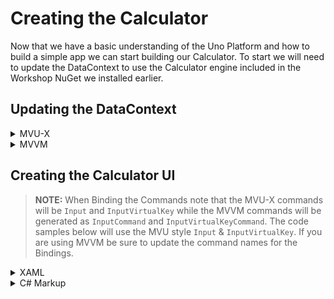 # Creating the Calculator

Now that we have a basic understanding of the Uno Platform and how to build a simple app we can start building our Calculator. To start we will need to update the DataContext to use the Calculator engine included in the Workshop NuGet we installed earlier.

## Updating the DataContext

<details>
<summary>MVU-X</summary>

```cs
public partial record MainModel
{
    public IState<bool> IsDark { get; }

    public IState<Calculator> Calculator { get; }

    public async ValueTask Input(KeyInput key, CancellationToken ct) =>
        await Calculator.Update(c => c?.Input(key), ct);

    public async ValueTask InputVirtualKey(VirtualKey key, CancellationToken ct) =>
        await Calculator.Update(c => c?.Input(key), ct);

    public MainModel()
    {
        Calculator = State.Value(this, () => new Calculator());
        IsDark = State.Value(this, () => AppThemeService.Instance.IsDark)
        IsDark.ForEachAsync((dark, ct) => AppThemeService.Instance.SetThemeAsync(dark, ct));
    }
}
```
</details>

<details>
<summary>MVVM</summary>

```cs
public partial class MainViewModel : ObservableObject
{
    private bool _isDark = AppThemeService.Instance.IsDark;
    public bool IsDark
    {
        get => _isDark;
        set => SetProperty(ref _isDark, value, async dark => await AppThemeService.Instance.SetThemeAsync(dark, default));
    }

    [ObservableProperty]
    private Calculator _calculator = new Calculator();

    [RelayCommand]
    private void Input(KeyInput key) => Calculator.Input(key);

    [RelayCommand]
    private void InputVirtualKey(VirtualKey key) => Calculator.Input(key);
}
```
</details>

## Creating the Calculator UI

> **NOTE:** When Binding the Commands note that the MVU-X commands will be `Input` and `InputVirtualKey` while the MVVM commands will be generated as `InputCommand` and `InputVirtualKeyCommand`. The code samples below will use the MVU style `Input` & `InputVirtualKey`. If you are using MVVM be sure to update the command names for the Bindings.

<details>
<summary>XAML</summary>

To Start let's update the section of our UI where we have 2 existing TextBlocks one currently with the Text `Equation` and the other bound to `Ouput` from the last module. Here we will create a Binding for the Calculator properties for the Equation and the Output.

```xml
<TextBlock Text="{Binding Calculator.Equation}"
           utu:AutoLayout.CounterAlignment="End"
           Foreground="{ThemeResource OnSecondaryContainerBrush}"
           Style="{StaticResource DisplaySmall}" />
<TextBlock Text="{Binding Calculator.Output}"
           utu:AutoLayout.CounterAlignment="End"
           Foreground="{ThemeResource OnBackgroundBrush}"
           Style="{StaticResource DisplayLarge}" />
```

Before we can add the buttons for our Calculator we need to add an XML Namespace to be able to pass the specific Enum value for each of our Keys in the Command Parameter.

```xml
<Page x:Class="SimpleCalculator.MainPage"
      xmlns="http://schemas.microsoft.com/winfx/2006/xaml/presentation"
      xmlns:x="http://schemas.microsoft.com/winfx/2006/xaml"
      xmlns:utu="using:Uno.Toolkit.UI"
      xmlns:um="using:Uno.Material"
      xmlns:calc="using:SimpleCalculator.Business"
      Background="{ThemeResource BackgroundBrush}">
```

Now we can add the buttons for our Calculator. For this we will need to replace the TextBox and Button with the following content:

```xml
<utu:AutoLayout Spacing="16" Orientation="Horizontal" Height="72">
  <Button Content="C"
          Command="{Binding Input}"
          CommandParameter="{x:Bind calc:KeyInput.Clear}"
          FontSize="32"
          Background="{ThemeResource PrimaryContainerBrush}"
          utu:AutoLayout.PrimaryAlignment="Stretch"
          Foreground="{ThemeResource OnSecondaryContainerBrush}" />
  <Button Content="±"
          Command="{Binding Input}"
          CommandParameter="{x:Bind calc:KeyInput.PlusMinus}"
          FontSize="32"
          Background="{ThemeResource PrimaryContainerBrush}"
          utu:AutoLayout.PrimaryAlignment="Stretch"
          Foreground="{ThemeResource OnSecondaryContainerBrush}" />
  <Button Content="%"
          Command="{Binding Input}"
          CommandParameter="{x:Bind calc:KeyInput.Percentage}"
          FontSize="32"
          Background="{ThemeResource PrimaryContainerBrush}"
          utu:AutoLayout.PrimaryAlignment="Stretch"
          Foreground="{ThemeResource OnSecondaryContainerBrush}" />
  <Button Content="÷"
          Command="{Binding Input}"
          CommandParameter="{x:Bind calc:KeyInput.Division}"
          FontSize="32"
          Background="{ThemeResource PrimaryVariantDarkBrush}"
          utu:AutoLayout.PrimaryAlignment="Stretch"
          Foreground="{ThemeResource OnTertiaryBrush}" />
</utu:AutoLayout>
<utu:AutoLayout Spacing="16" Orientation="Horizontal" Height="72">
  <Button Content="7"
          Command="{Binding Input}"
          CommandParameter="{x:Bind calc:KeyInput.Seven}"
          FontSize="32"
          Background="{ThemeResource SecondaryContainerBrush}"
          utu:AutoLayout.PrimaryAlignment="Stretch"
          Foreground="{ThemeResource OnSurfaceBrush}" />
  <Button Content="8"
          Command="{Binding Input}"
          CommandParameter="{x:Bind calc:KeyInput.Eight}"
          FontSize="32"
          Background="{ThemeResource SecondaryContainerBrush}"
          utu:AutoLayout.PrimaryAlignment="Stretch"
          Foreground="{ThemeResource OnSurfaceBrush}" />
  <Button Content="9"
          Command="{Binding Input}"
          CommandParameter="{x:Bind calc:KeyInput.Nine}"
          FontSize="32"
          Background="{ThemeResource SecondaryContainerBrush}"
          utu:AutoLayout.PrimaryAlignment="Stretch"
          Foreground="{ThemeResource OnSurfaceBrush}" />
  <Button Content="×"
          Command="{Binding Input}"
          CommandParameter="{x:Bind calc:KeyInput.Multiplication}"
          FontSize="32"
          Background="{ThemeResource PrimaryVariantDarkBrush}"
          utu:AutoLayout.PrimaryAlignment="Stretch"
          Foreground="{ThemeResource OnTertiaryBrush}" />
</utu:AutoLayout>
<utu:AutoLayout Spacing="16" Orientation="Horizontal" Height="72">
  <Button Content="4"
          Command="{Binding Input}"
          CommandParameter="{x:Bind calc:KeyInput.Four}"
          FontSize="32"
          Background="{ThemeResource SecondaryContainerBrush}"
          utu:AutoLayout.PrimaryAlignment="Stretch"
          Foreground="{ThemeResource OnSurfaceBrush}" />
  <Button Content="5"
          Command="{Binding Input}"
          CommandParameter="{x:Bind calc:KeyInput.Five}"
          FontSize="32"
          Background="{ThemeResource SecondaryContainerBrush}"
          utu:AutoLayout.PrimaryAlignment="Stretch"
          Foreground="{ThemeResource OnSurfaceBrush}" />
  <Button Content="6"
          Command="{Binding Input}"
          CommandParameter="{x:Bind calc:KeyInput.Six}"
          FontSize="32"
          Background="{ThemeResource SecondaryContainerBrush}"
          utu:AutoLayout.PrimaryAlignment="Stretch"
          Foreground="{ThemeResource OnSurfaceBrush}" />
  <Button Content="−"
          Command="{Binding Input}"
          CommandParameter="{x:Bind calc:KeyInput.Subtraction}"
          FontSize="32"
          Background="{ThemeResource PrimaryVariantDarkBrush}"
          utu:AutoLayout.PrimaryAlignment="Stretch"
          Foreground="{ThemeResource OnTertiaryBrush}" />
</utu:AutoLayout>
<utu:AutoLayout Spacing="16" Orientation="Horizontal" Height="72">
  <Button Content="1"
          Command="{Binding Input}"
          CommandParameter="{x:Bind calc:KeyInput.One}"
          FontSize="32"
          Background="{ThemeResource SecondaryContainerBrush}"
          utu:AutoLayout.PrimaryAlignment="Stretch"
          Foreground="{ThemeResource OnSurfaceBrush}" />
  <Button Content="2"
          Command="{Binding Input}"
          CommandParameter="{x:Bind calc:KeyInput.Two}"
          FontSize="32"
          Background="{ThemeResource SecondaryContainerBrush}"
          utu:AutoLayout.PrimaryAlignment="Stretch"
          Foreground="{ThemeResource OnSurfaceBrush}" />
  <Button Content="3"
          Command="{Binding Input}"
          FontSize="32"
          CommandParameter="{x:Bind calc:KeyInput.Three}"
          Background="{ThemeResource SecondaryContainerBrush}"
          utu:AutoLayout.PrimaryAlignment="Stretch"
          Foreground="{ThemeResource OnSurfaceBrush}" />
  <Button Content="+"
          Command="{Binding Input}"
          FontSize="32"
          CommandParameter="{x:Bind calc:KeyInput.Addition}"
          Background="{ThemeResource PrimaryVariantDarkBrush}"
          utu:AutoLayout.PrimaryAlignment="Stretch"
          Foreground="{ThemeResource OnTertiaryBrush}" />
</utu:AutoLayout>
<utu:AutoLayout Spacing="16" Orientation="Horizontal" Height="72">
  <Button Content="."
          Command="{Binding Input}"
          CommandParameter="{x:Bind calc:KeyInput.Dot}"
          FontSize="32"
          Background="{ThemeResource SecondaryContainerBrush}"
          utu:AutoLayout.PrimaryAlignment="Stretch"
          Foreground="{ThemeResource OnSurfaceBrush}" />
  <Button Content="0"
          Command="{Binding Input}"
          CommandParameter="{x:Bind calc:KeyInput.Zero}"
          FontSize="32"
          Background="{ThemeResource SecondaryContainerBrush}"
          utu:AutoLayout.PrimaryAlignment="Stretch"
          Foreground="{ThemeResource OnSurfaceBrush}" />
  <Button Content="&lt;-"
          Command="{Binding Input}"
          CommandParameter="{x:Bind calc:KeyInput.Back}"
          FontSize="32"
          Background="{ThemeResource SecondaryContainerBrush}"
          utu:AutoLayout.PrimaryAlignment="Stretch"
          Foreground="{ThemeResource OnSurfaceBrush}" />
  <Button Content="="
          Command="{Binding Input}"
          CommandParameter="{x:Bind calc:KeyInput.Equal}"
          FontSize="32"
          Background="{ThemeResource PrimaryVariantDarkBrush}"
          utu:AutoLayout.PrimaryAlignment="Stretch"
          Foreground="{ThemeResource OnTertiaryBrush}" />
</utu:AutoLayout>
```

Now we can run the Calculator with a fully functional UI running the Calculator engine. If you run on a desktop target such as Windows you will notice however that if you press common buttons like one of the numbers on your keyboard that nothing happens. For this we will need to add the KeyboardBehavior.

```xml
<Page x:Class="SimpleCalculator.MainPage"
      xmlns="http://schemas.microsoft.com/winfx/2006/xaml/presentation"
      xmlns:x="http://schemas.microsoft.com/winfx/2006/xaml"
      xmlns:utu="using:Uno.Toolkit.UI"
      xmlns:um="using:Uno.Material"
      xmlns:calc="using:SimpleCalculator.Business"
      xmlns:keyboard="using:SimpleCalculator.Keyboard"
      Background="{ThemeResource BackgroundBrush}"
      keyboard:KeyboardBehavior.KeyUpCommand="{Binding InputVirtualKey}">
```

Now we can run this on a desktop target and press common keys such as 1, 2, 3, 4, 5, 6, 7, 8, 9, 0, +, -, *, /, =, ., and Backspace to interact with the Calculator.
</details>

<details>
<summary>C# Markup</summary>

To Start let's update the section of our UI where we have 2 existing TextBlocks one currently with the Text `Equation` and the other bound to `Ouput` from the last module. Here we will create a Binding for the Calculator properties for the Equation and the Output.

```cs
new TextBlock()
    .Text(() => dataContext.Calculator.Equation)
    .AutoLayout(counterAlignment: AutoLayoutAlignment.End)
    .Foreground(Theme.Brushes.OnSecondary.Container.Default)
    .Style(Theme.Styles.TextBlock.DisplaySmall),
new TextBlock()
    .Text(() => dataContext.Calculator.Output)
    .AutoLayout(counterAlignment: AutoLayoutAlignment.End)
    .Foreground(Theme.Brushes.OnBackground.Default)
    .Style(Theme.Styles.TextBlock.DisplayLarge)
```

Now we can add the buttons for the Calculator. Because the buttons will be largely repetitive we will go ahead and create a method to help simplify this.

<details>
<summary>MVU-X</summary>

```cs
private static AutoLayout KeyPadRow(params FrameworkElement[] children) =>
    new AutoLayout()
        .Spacing(16)
        .Orientation(Horizontal)
        .Height(72)
        .Children(children);

private static Button KeyPadButton(BindableMainModel dataContext, string content, KeyInput parameter, Action<IDependencyPropertyBuilder<Brush>> background = null, Action<IDependencyPropertyBuilder<Brush>> foreground = null) =>
    new Button()
        .Content(content)
        .Command(() => dataContext.Input)
        .CommandParameter(parameter)
        .FontSize(32)
        .Background(background ?? Theme.Brushes.Secondary.Container.Default)
        .Foreground(foreground ?? Theme.Brushes.OnSurface.Default)
        .AutoLayout(primaryAlignment: AutoLayoutAlignment.Stretch);
```
</details>

<details>
<summary>MVVM</summary>

```cs
private static AutoLayout KeyPadRow(params FrameworkElement[] children) =>
    new AutoLayout()
        .Spacing(16)
        .Orientation(Horizontal)
        .Height(72)
        .Children(children);

private static Button KeyPadButton(MainViewModel dataContext, string content, KeyInput parameter, Action<IDependencyPropertyBuilder<Brush>> background = null, Action<IDependencyPropertyBuilder<Brush>> foreground = null) =>
    new Button()
        .Content(content)
        .Command(() => dataContext.InputCommand)
        .CommandParameter(parameter)
        .FontSize(32)
        .Background(background ?? Theme.Brushes.Secondary.Container.Default)
        .Foreground(foreground ?? Theme.Brushes.OnSurface.Default)
        .AutoLayout(primaryAlignment: AutoLayoutAlignment.Stretch);
```
</details>

In order to add the buttons we will need to replace the TextBox and Button with the following content:

```cs
KeyPadRow(
    KeyPadButton(dataContext, "C", KeyInput.Clear),
    KeyPadButton(dataContext, "±", KeyInput.PlusMinus),
    KeyPadButton(dataContext, "%", KeyInput.Percentage),
    KeyPadButton(dataContext, "÷", KeyInput.Division)
),
KeyPadRow(
    KeyPadButton(dataContext, "7", KeyInput.Seven),
    KeyPadButton(dataContext, "8", KeyInput.Eight),
    KeyPadButton(dataContext, "9", KeyInput.Nine),
    KeyPadButton(dataContext, "×", KeyInput.Multiplication)
),
KeyPadRow(
    KeyPadButton(dataContext, "4", KeyInput.Four),
    KeyPadButton(dataContext, "5", KeyInput.Five),
    KeyPadButton(dataContext, "6", KeyInput.Six),
    KeyPadButton(dataContext, "−", KeyInput.Subtraction)
),
KeyPadRow(
    KeyPadButton(dataContext, "1", KeyInput.One),
    KeyPadButton(dataContext, "2", KeyInput.Two),
    KeyPadButton(dataContext, "3", KeyInput.Three),
    KeyPadButton(dataContext, "+", KeyInput.Addition)
),
KeyPadRow(
    KeyPadButton(dataContext, ".", KeyInput.Dot),
    KeyPadButton(dataContext, "0", KeyInput.Zero),
    KeyPadButton(dataContext, "<-", KeyInput.Back),
    KeyPadButton(dataContext, "=", KeyInput.Equal)
),
```

// TODO: We either need the generator for the Attached KeyboardBehavior property or we need it moved somewhere we can rely on a generated extension to attach to the page

</details>